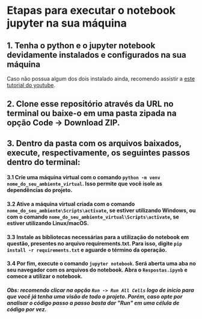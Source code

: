 # Etapas para executar o notebook jupyter na sua máquina
## 1. Tenha o python e o jupyter notebook devidamente instalados e configurados na sua máquina
Caso não possua algum dos dois instalado ainda, recomendo assistir a [este tutorial do youtube](https://www.youtube.com/watch?v=QfmSEzRXN1o&t=382s).

## 2. Clone esse repositório através da URL no terminal ou baixe-o em uma pasta zipada na opção Code -> Download ZIP.

## 3. Dentro da pasta com os arquivos baixados, execute, respectivamente, os seguintes passos dentro do terminal:
#### 3.1 Crie uma máquina virtual com o comando `python -m venv nome_do_seu_ambiente_virtual`. Isso permite que você isole as dependências do projeto.

#### 3.2 Ative a máquina virtual criada com o comando `nome_do_seu_ambiente\Scripts\activate`, se estiver utilizando Windows, ou com o comando `nome_do_seu_ambiente_virtual\Scripts\activate`, se estiver utilizando Linux/macOS.

#### 3.3 Instale as bibliotecas necessárias para a utilização do notebook em questão, presentes no arquivo requirements.txt. Para isso, digite `pip install -r requirements.txt` e aguarde o término da operação.

#### 3.4 Por fim, execute o comando `jupyter notebook`. Será aberta uma aba no seu navegador com os arquivos do notebook. Abra o `Respostas.ipynb` e comece a utilizar o notebook. 
##### Obs: recomendo clicar na opção `Run -> Run All Cells` logo de inicío para que você já tenha uma visão de todo o projeto. Porém, caso opte por analisar o código passo a passo basta dar "Run" em uma célula de código por vez.
